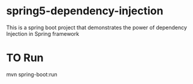 # spring5-dependency-injection
This is a spring boot project that demonstrates the power of dependency Injection in Spring framework

# TO Run
mvn spring-boot:run

